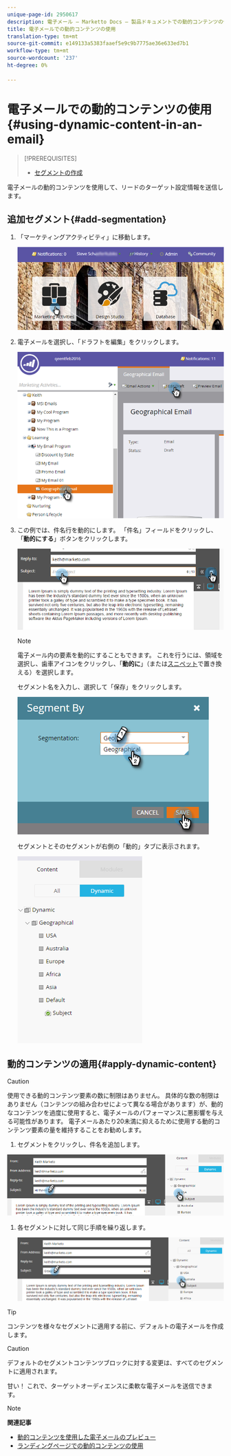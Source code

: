 ```yaml
---
unique-page-id: 2950617
description: 電子メール — Marketto Docs — 製品ドキュメントでの動的コンテンツの使用
title: 電子メールでの動的コンテンツの使用
translation-type: tm+mt
source-git-commit: e149133a5383faaef5e9c9b7775ae36e633ed7b1
workflow-type: tm+mt
source-wordcount: '237'
ht-degree: 0%

---
```



# 電子メールでの動的コンテンツの使用{#using-dynamic-content-in-an-email}

>[!PREREQUISITES]
>
>* [セグメントの作成](../../../../product-docs/personalization/segmentation-and-snippets/segmentation/create-a-segmentation.md)

>



電子メールの動的コンテンツを使用して、リードのターゲット設定情報を送信します。

## 追加セグメント{#add-segmentation}

1. 「マーケティングアクティビティ」に移動します。

   ![](assets/login-marketing-activities.png)

1. 電子メールを選択し、「ドラフトを編集」をクリックします。

   ![](assets/1.2.png)

1. この例では、件名行を動的にします。 「件名」フィールドをクリックし、「**動的にする**」ボタンをクリックします。

   ![](assets/1.3.png)

   >[!NOTE]
   >
   >電子メール内の要素を動的にすることもできます。 これを行うには、領域を選択し、歯車アイコンをクリックし、「**動的に**」（または[スニペット](../../../../product-docs/personalization/segmentation-and-snippets/snippets/create-a-snippet.md)で置き換える）を選択します。

   セグメント名を入力し、選択して「保存」をクリックします。

   ![](assets/1.4.png)

   セグメントとそのセグメントが右側の「動的」タブに表示されます。

   ![](assets/1.5.png)

## 動的コンテンツの適用{#apply-dynamic-content}

>[!CAUTION]
>
>使用できる動的コンテンツ要素の数に制限はありません。 具体的な数の制限はありません（コンテンツの組み合わせによって異なる場合があります）が、動的なコンテンツを過度に使用すると、電子メールのパフォーマンスに悪影響を与える可能性があります。 電子メールあたり20未満に抑えるために使用する動的コンテンツ要素の量を維持することをお勧めします。

1. セグメントをクリックし、件名を追加します。

![](assets/2.1.png)

1. 各セグメントに対して同じ手順を繰り返します。

   ![](assets/2.2.png)

>[!TIP]
>
>コンテンツを様々なセグメントに適用する前に、デフォルトの電子メールを作成します。

>[!CAUTION]
>
>デフォルトのセグメントコンテンツブロックに対する変更は、すべてのセグメントに適用されます。

甘い！ これで、ターゲットオーディエンスに柔軟な電子メールを送信できます。

>[!NOTE]
>
>**関連記事**
>
>* [動的コンテンツを使用した電子メールのプレビュー](preview-an-email-with-dynamic-content.md)
>* [ランディングページでの動的コンテンツの使用](../../../../product-docs/demand-generation/landing-pages/free-form-landing-pages/use-dynamic-content-in-a-free-form-landing-page.md)

>



